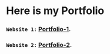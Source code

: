 # Here is my Portfolio

### `Website 1:` [Portfolio-1](https://nafiul-haque-portfolio.web.app/).

### `Website 2:` [Portfolio-2](https://nafiulhaque.github.io/Portfolio/).
